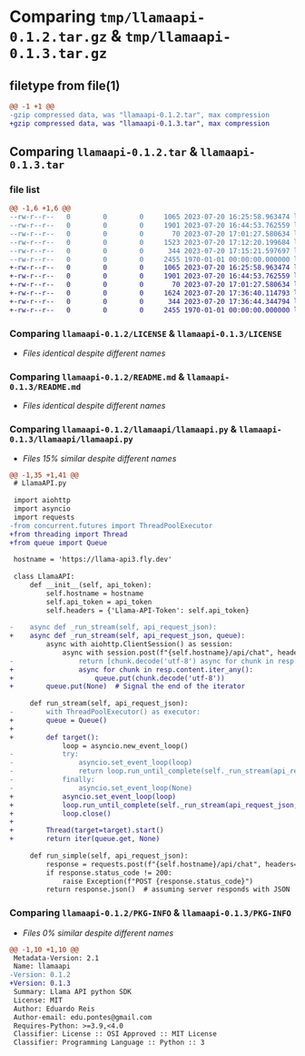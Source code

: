 # Comparing `tmp/llamaapi-0.1.2.tar.gz` & `tmp/llamaapi-0.1.3.tar.gz`

## filetype from file(1)

```diff
@@ -1 +1 @@
-gzip compressed data, was "llamaapi-0.1.2.tar", max compression
+gzip compressed data, was "llamaapi-0.1.3.tar", max compression
```

## Comparing `llamaapi-0.1.2.tar` & `llamaapi-0.1.3.tar`

### file list

```diff
@@ -1,6 +1,6 @@
--rw-r--r--   0        0        0     1065 2023-07-20 16:25:58.963474 llamaapi-0.1.2/LICENSE
--rw-r--r--   0        0        0     1901 2023-07-20 16:44:53.762559 llamaapi-0.1.2/README.md
--rw-r--r--   0        0        0       70 2023-07-20 17:01:27.580634 llamaapi-0.1.2/llamaapi/__init__.py
--rw-r--r--   0        0        0     1523 2023-07-20 17:12:20.199684 llamaapi-0.1.2/llamaapi/llamaapi.py
--rw-r--r--   0        0        0      344 2023-07-20 17:15:21.597697 llamaapi-0.1.2/pyproject.toml
--rw-r--r--   0        0        0     2455 1970-01-01 00:00:00.000000 llamaapi-0.1.2/PKG-INFO
+-rw-r--r--   0        0        0     1065 2023-07-20 16:25:58.963474 llamaapi-0.1.3/LICENSE
+-rw-r--r--   0        0        0     1901 2023-07-20 16:44:53.762559 llamaapi-0.1.3/README.md
+-rw-r--r--   0        0        0       70 2023-07-20 17:01:27.580634 llamaapi-0.1.3/llamaapi/__init__.py
+-rw-r--r--   0        0        0     1624 2023-07-20 17:36:40.114793 llamaapi-0.1.3/llamaapi/llamaapi.py
+-rw-r--r--   0        0        0      344 2023-07-20 17:36:44.344794 llamaapi-0.1.3/pyproject.toml
+-rw-r--r--   0        0        0     2455 1970-01-01 00:00:00.000000 llamaapi-0.1.3/PKG-INFO
```

### Comparing `llamaapi-0.1.2/LICENSE` & `llamaapi-0.1.3/LICENSE`

 * *Files identical despite different names*

### Comparing `llamaapi-0.1.2/README.md` & `llamaapi-0.1.3/README.md`

 * *Files identical despite different names*

### Comparing `llamaapi-0.1.2/llamaapi/llamaapi.py` & `llamaapi-0.1.3/llamaapi/llamaapi.py`

 * *Files 15% similar despite different names*

```diff
@@ -1,35 +1,41 @@
 # LlamaAPI.py
 
 import aiohttp
 import asyncio
 import requests
-from concurrent.futures import ThreadPoolExecutor
+from threading import Thread
+from queue import Queue
 
 hostname = 'https://llama-api3.fly.dev'
 
 class LlamaAPI:
     def __init__(self, api_token):
         self.hostname = hostname
         self.api_token = api_token
         self.headers = {'Llama-API-Token': self.api_token}
 
-    async def _run_stream(self, api_request_json):
+    async def _run_stream(self, api_request_json, queue):
         async with aiohttp.ClientSession() as session:
             async with session.post(f"{self.hostname}/api/chat", headers=self.headers, json=api_request_json) as resp:
-                return [chunk.decode('utf-8') async for chunk in resp.content.iter_any()]
+                async for chunk in resp.content.iter_any():
+                    queue.put(chunk.decode('utf-8'))
+        queue.put(None)  # Signal the end of the iterator
 
     def run_stream(self, api_request_json):
-        with ThreadPoolExecutor() as executor:
+        queue = Queue()
+
+        def target():
             loop = asyncio.new_event_loop()
-            try:
-                asyncio.set_event_loop(loop)
-                return loop.run_until_complete(self._run_stream(api_request_json))
-            finally:
-                asyncio.set_event_loop(None)
+            asyncio.set_event_loop(loop)
+            loop.run_until_complete(self._run_stream(api_request_json, queue))
+            loop.close()
+
+        Thread(target=target).start()
+        return iter(queue.get, None)
 
     def run_simple(self, api_request_json):
         response = requests.post(f"{self.hostname}/api/chat", headers=self.headers, json=api_request_json)
         if response.status_code != 200:
             raise Exception(f"POST {response.status_code}")
         return response.json()  # assuming server responds with JSON
```

### Comparing `llamaapi-0.1.2/PKG-INFO` & `llamaapi-0.1.3/PKG-INFO`

 * *Files 0% similar despite different names*

```diff
@@ -1,10 +1,10 @@
 Metadata-Version: 2.1
 Name: llamaapi
-Version: 0.1.2
+Version: 0.1.3
 Summary: Llama API python SDK
 License: MIT
 Author: Eduardo Reis
 Author-email: edu.pontes@gmail.com
 Requires-Python: >=3.9,<4.0
 Classifier: License :: OSI Approved :: MIT License
 Classifier: Programming Language :: Python :: 3
```

